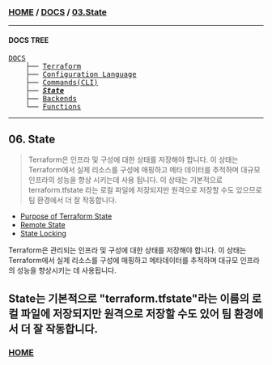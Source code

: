 ### [HOME](https://github.com/MZCMSC/Terraform/blob/main/README.md) / [DOCS](https://github.com/MZCMSC/Terraform/blob/main/DOCS/README.md) / [03.State](https://github.com/MZCMSC/Terraform/blob/main/DOCS/03_State/README.md)

---

#### DOCS TREE

<pre>
<a href = "https://github.com/MZCMSC/Terraform/blob/main/DOCS/README.md">DOCS</a>
    ├── <a href = "https://github.com/MZCMSC/Terraform/blob/main/DOCS/00_Terraform/README.md">Terraform</a>
    ├── <a href = "https://github.com/MZCMSC/Terraform/blob/main/DOCS/01_Configuration_Language/README.md">Configuration Language</a>
    ├── <a href ="https://github.com/MZCMSC/Terraform/blob/main/DOCS/02_Commands(CLI)/README.md">Commands(CLI)</a>
    ├── <a href = "https://github.com/MZCMSC/Terraform/blob/main/DOCS/03_State/README.md"><i><b>State</b></i></a>
    ├── <a href = "https://github.com/MZCMSC/Terraform/blob/main/DOCS/04_Backends/README.md">Backends</a>
    └── <a href = "https://github.com/MZCMSC/Terraform/blob/main/DOCS/05_Functions/README.md">Functions</a>
</pre>

---

## 06. State

> Terraform은 인프라 및 구성에 대한 상태를 저장해야 합니다.
> 이 상태는 Terraform에서 실제 리소스를 구성에 매핑하고 메타 데이터를 추적하며 대규모 인프라의 성능을 향상 시키는데 사용 됩니다.
> 이 상태는 기본적으로 terraform.tfstate 라는 로컬 파일에 저장되지만 원격으로 저장할 수도 있으므로 팀 환경에서 더 잘 작동합니다.

- [Purpose of Terraform State](https://github.com/MZCMSC/Terraform/blob/main/DOCS/06_State/01_Purpose_of_Terraform_State/README.md)
- [Remote State](https://github.com/MZCMSC/Terraform/blob/main/DOCS/06_State/02_Remote_State/README.md)
- [State Locking](https://github.com/MZCMSC/Terraform/blob/main/DOCS/06_State/03_State_Locking/README.md)

Terraform은 관리되는 인프라 및 구성에 대한 상태를 저장해야 합니다. 이 상태는 Terraform에서 실제 리소스를 구성에 매핑하고 메타데이터를 추적하며 대규모 인프라의 성능을 향상시키는 데 사용됩니다.

## State는 기본적으로 "terraform.tfstate"라는 이름의 로컬 파일에 저장되지만 원격으로 저장할 수도 있어 팀 환경에서 더 잘 작동합니다.

### [HOME](https://github.com/MZCMSC/Terraform/blob/main/README.md)
